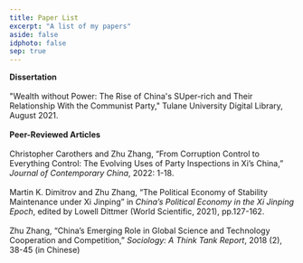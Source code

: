 ```yaml
---
title: Paper List
excerpt: "A list of my papers"
aside: false
idphoto: false
sep: true
---
```

**Dissertation** <br/>
<br/>
"Wealth without Power: The Rise of China's SUper-rich and Their Relationship With the Communist Party," Tulane University Digital Library, August 2021. 
<br/>
<br/>
**Peer-Reviewed Articles**<br/>
<br/>
Christopher Carothers and Zhu Zhang, “From Corruption Control to Everything Control: The Evolving Uses of Party Inspections in Xi’s China,” *Journal of Contemporary China*, 2022: 1-18.
<br/>
<br/>
Martin K. Dimitrov and Zhu Zhang, “The Political Economy of Stability Maintenance under Xi Jinping” in *China’s Political Economy in the Xi Jinping Epoch*, edited by Lowell Dittmer (World Scientific, 2021), pp.127-162.
<br/>
<br/>
Zhu Zhang, “China’s Emerging Role in Global Science and Technology Cooperation and Competition,” *Sociology: A Think Tank Report*, 2018 (2), 38-45 (in Chinese)
<br/>
<br/>

